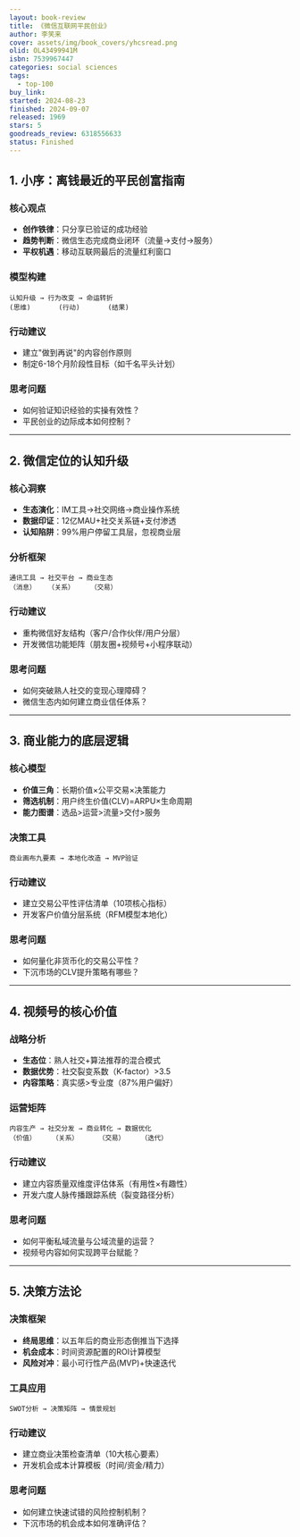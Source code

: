 ```yaml
---
layout: book-review
title: 《微信互联网平民创业》
author: 李笑来
cover: assets/img/book_covers/yhcsread.png
olid: OL43499941M
isbn: 7539967447
categories: social sciences
tags:
  - top-100
buy_link: 
started: 2024-08-23
finished: 2024-09-07
released: 1969
stars: 5
goodreads_review: 6318556633
status: Finished
---
```


## 1. 小序：离钱最近的平民创富指南

### 核心观点

- ​**创作铁律**：只分享已验证的成功经验
- ​**趋势判断**：微信生态完成商业闭环（流量→支付→服务）
- ​**平权机遇**：移动互联网最后的流量红利窗口

### 模型构建

```
认知升级 → 行为改变 → 命运转折
(思维)       (行动)       (结果)
```

### 行动建议

- 建立"做到再说"的内容创作原则
- 制定6-18个月阶段性目标（如千名平头计划）

### 思考问题

- 如何验证知识经验的实操有效性？
- 平民创业的边际成本如何控制？

---

## 2. 微信定位的认知升级

### 核心洞察

- ​**生态演化**：IM工具→社交网络→商业操作系统
- ​**数据印证**：12亿MAU+社交关系链+支付渗透
- ​**认知陷阱**：99%用户停留工具层，忽视商业层

### 分析框架

```
通讯工具 → 社交平台 → 商业生态
（消息）   （关系）    （交易）
```

### 行动建议

- 重构微信好友结构（客户/合作伙伴/用户分层）
- 开发微信功能矩阵（朋友圈+视频号+小程序联动）

### 思考问题

- 如何突破熟人社交的变现心理障碍？
- 微信生态内如何建立商业信任体系？

---

## 3. 商业能力的底层逻辑

### 核心模型

- ​**价值三角**：长期价值×公平交易×决策能力
- ​**筛选机制**：用户终生价值(CLV)=ARPU×生命周期
- ​**能力图谱**：选品>运营>流量>交付>服务

### 决策工具

```
商业画布九要素 → 本地化改造 → MVP验证
```

### 行动建议

- 建立交易公平性评估清单（10项核心指标）
- 开发客户价值分层系统（RFM模型本地化）

### 思考问题

- 如何量化非货币化的交易公平性？
- 下沉市场的CLV提升策略有哪些？

---

## 4. 视频号的核心价值

### 战略分析

- ​**生态位**：熟人社交+算法推荐的混合模式
- ​**数据优势**：社交裂变系数（K-factor）>3.5
- ​**内容策略**：真实感>专业度（87%用户偏好）

### 运营矩阵

```
内容生产 → 社交分发 → 商业转化 → 数据优化
（价值）    （关系）     （交易）    （迭代）
```

### 行动建议

- 建立内容质量双维度评估体系（有用性×有趣性）
- 开发六度人脉传播跟踪系统（裂变路径分析）

### 思考问题

- 如何平衡私域流量与公域流量的运营？
- 视频号内容如何实现跨平台赋能？

---

## 5. 决策方法论

### 决策框架

- ​**终局思维**：以五年后的商业形态倒推当下选择
- ​**机会成本**：时间资源配置的ROI计算模型
- ​**风险对冲**：最小可行性产品(MVP)+快速迭代

### 工具应用

```
SWOT分析 → 决策矩阵 → 情景规划
```

### 行动建议

- 建立商业决策检查清单（10大核心要素）
- 开发机会成本计算模板（时间/资金/精力）

### 思考问题

- 如何建立快速试错的风险控制机制？
- 下沉市场的机会成本如何准确评估？